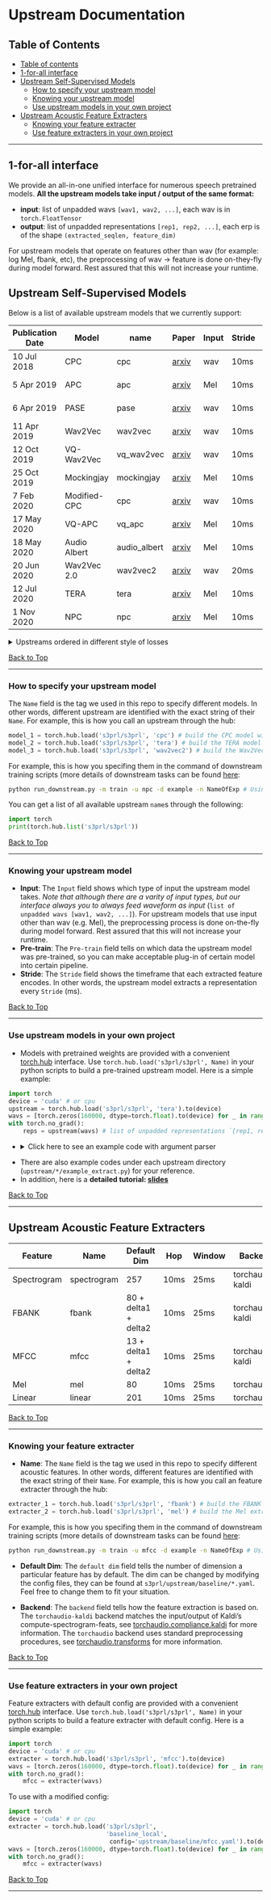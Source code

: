 # Upstream Documentation

Table of Contents
------------------------------------

<!--ts-->
   * [Table of contents](#table-of-contents)
   * [1-for-all interface](#1-for-all-interface)
   * [Upstream Self-Supervised Models](#upstream-self-supervised-models)
      * [How to specify your upstream model](#how-to-specify-your-upstream-model)
      * [Knowing your upstream model](#knowing-your-upstream-model)
      * [Use upstream models in your own project](#use-upstream-models-in-your-own-project)
   * [Upstream Acoustic Feature Extracters](#upstream-acoustic-feature-extracters)
      * [Knowing your feature extracter](#knowing-your-feature-extracter)
      * [Use feature extracters in your own project](#use-feature-extracters-in-your-own-project)
<!--te-->

------------------------------------

## 1-for-all interface
We provide an all-in-one unified interface for numerous speech pretrained models.
**All the upstream models take input / output of the same format:**
- **input**: list of unpadded wavs `[wav1, wav2, ...]`, each wav is in `torch.FloatTensor`
- **output**: list of unpadded representations `[rep1, rep2, ...]`, each erp is of the shape `(extracted_seqlen, feature_dim)`

For upstream models that operate on features other than wav (for example: log Mel, fbank, etc), the preprocessing of wav -> feature is done on-they-fly during model forward. Rest assured that this will not increase your runtime.

## Upstream Self-Supervised Models
Below is a list of available upstream models that we currently support: 

Publication Date | Model | name | Paper | Input | Stride | Pre-train | Ckpt | Repo 
|---|---|---|---|---|---|---|---|---
10 Jul 2018 | CPC | cpc | [arxiv](https://arxiv.org/abs/1807.03748) | wav | 10ms | [LibriLight-60k](https://github.com/facebookresearch/libri-light) | X | [FAIR](https://github.com/facebookresearch/CPC_audio)
5 Apr 2019 | APC | apc | [arxiv](https://arxiv.org/abs/1904.03240) | Mel | 10ms | [LibriSpeech-360](http://www.openslr.org/12) | O | [APC](https://github.com/Alexander-H-Liu/NPC)
6 Apr 2019 | PASE | pase | [arxiv](https://arxiv.org/abs/1904.03416) | wav | 10ms | [LibriSpeech-960](http://www.openslr.org/12) | X | [PASE](https://github.com/santi-pdp/pase)
11 Apr 2019 | Wav2Vec | wav2vec | [arxiv](https://arxiv.org/abs/1904.05862) | wav | 10ms | [LibriSpeech-960](http://www.openslr.org/12) | O | [Fairseq](https://github.com/pytorch/fairseq)
12 Oct 2019 | VQ-Wav2Vec | vq_wav2vec | [arxiv](https://arxiv.org/abs/1910.05453) | wav | 10ms | [LibriSpeech-960](http://www.openslr.org/12) | O | [Fairseq](https://github.com/pytorch/fairseq)
25 Oct 2019 | Mockingjay | mockingjay | [arxiv](https://arxiv.org/abs/1910.12638) | Mel | 10ms | [LibriSpeech-960](http://www.openslr.org/12) | O | [S3PRL](https://github.com/andi611/Self-Supervised-Speech-Pretraining-and-Representation-Learning)
7 Feb 2020 | Modified-CPC | cpc | [arxiv](https://arxiv.org/abs/2002.02848) | wav | 10ms | [LibriLight-60k](https://github.com/facebookresearch/libri-light) | O | [FAIR](https://github.com/facebookresearch/CPC_audio)
17 May 2020 | VQ-APC | vq_apc | [arxiv](https://arxiv.org/abs/2005.08392) | Mel | 10ms | [LibriSpeech-360](http://www.openslr.org/12) | O | [NPC](https://github.com/Alexander-H-Liu/NPC)
18 May 2020 | Audio Albert | audio_albert | [arxiv](https://arxiv.org/abs/2005.08575) | Mel | 10ms | [LibriSpeech-960](http://www.openslr.org/12) | X | [S3PRL](https://github.com/andi611/Self-Supervised-Speech-Pretraining-and-Representation-Learning)
20 Jun 2020 | Wav2Vec 2.0 | wav2vec2 | [arxiv](https://arxiv.org/abs/2006.11477) | wav | 20ms | [LibriSpeech-960](http://www.openslr.org/12) | O | [Fairseq](https://github.com/pytorch/fairseq)
12 Jul 2020 | TERA | tera | [arxiv](https://arxiv.org/abs/2007.06028) | Mel | 10ms | [LibriSpeech-960](http://www.openslr.org/12) | O | [S3PRL](https://github.com/andi611/Self-Supervised-Speech-Pretraining-and-Representation-Learning)
1 Nov 2020 | NPC | npc | [arxiv](https://arxiv.org/abs/2011.00406) | Mel | 10ms | [LibriSpeech-360](http://www.openslr.org/12) | O | [NPC](https://github.com/Alexander-H-Liu/NPC)

<details><summary>Upstreams ordered in different style of losses</summary><p>

* **Mockingjay**
    - Described in ["Mockingjay: Unsupervised Speech Representation Learning with Deep Bidirectional Transformer Encoders"](https://arxiv.org/abs/1910.12638)
    - *Transformer based, BERT-style masked reconstruction loss*
    - These papers used our implementations: [Adversarial Defense](https://arxiv.org/abs/2006.03214), [Understanding Self-attention](https://arxiv.org/abs/2006.03265)
    - Checkpoints are provided by this repo: [s3prl](https://github.com/s3prl/s3prl)
* **TERA**
    - Described in ["TERA: Self-Supervised Learning of Transformer Encoder Representation for Speech"](https://arxiv.org/abs/2007.06028)
    - *Transformer based, Advanced masked reconstruction loss*
    - Checkpoints are provided by this repo: [s3prl](https://github.com/s3prl/s3prl)
* **Audio ALBERT**
    - Described in ["Audio ALBERT: A Lite BERT for Self-supervised Learning of Audio Representation"](https://arxiv.org/abs/2005.08575)
    - *Transformer based, BERT-style masked reconstruction loss*
    - Checkpoints are provided by this repo: [s3prl](https://github.com/s3prl/s3prl)
* **CPC**
    - Described in ["Representation Learning with Contrastive Predictive Coding"](https://arxiv.org/abs/1807.03748)
    - *CNN based, InfoNCE contrastive loss*
    - Checkpoints are provided by this repo: [FAIR](https://github.com/facebookresearch/CPC_audio)
* **APC**
    - Described in ["An Unsupervised Autoregressive Model for Speech Representation Learning"](https://arxiv.org/abs/1904.03240)
    - *RNN based, unidirectional reconstruction loss*
    - Checkpoints are trained from this repo: [Alexander-H-Liu/NPC](https://github.com/Alexander-H-Liu/NPC)
* **VQ-APC**
    - Described in ["Vector-Quantized Autoregressive Predictive Coding"](https://arxiv.org/abs/2005.08392)
    - *RNN based, unidirectional reconstruction loss + vector quantization*
    - Checkpoints are trained from this repo: [Alexander-H-Liu/NPC](https://github.com/Alexander-H-Liu/NPC)
* **NPC**
    - Described in ["Non-Autoregressive Predictive Coding for Learning Speech Representations from Local Dependencies"](https://arxiv.org/abs/2011.00406)
    - *CNN based, reconstruction loss with Masked Convolution Blocks*
    - Checkpoints are trained from this repo: [Alexander-H-Liu/NPC](https://github.com/Alexander-H-Liu/NPC)
* **wav2vec**
    - Described in ["wav2vec: Unsupervised Pre-training for Speech Recognition"](https://arxiv.org/abs/1904.05862)
    - *CNN based, InfoNCE contrastive loss*
    - Checkpoints are provided by this repo: [fairseq](https://github.com/pytorch/fairseq/blob/master/examples/wav2vec/README.md)
* **vq-wav2vec**
    - Described in ["vq-wav2vec: Self-Supervised Learning of Discrete Speech Representations"](https://arxiv.org/abs/1910.05453)
    - *CNN based, InfoNCE contrastive loss*
    - Checkpoints are provided by this repo: [fairseq](https://github.com/pytorch/fairseq/blob/master/examples/wav2vec/README.md)
* **wav2vec 2.0**
    - Described in ["wav2vec 2.0: A Framework for Self-Supervised Learning of Speech Representations"](https://arxiv.org/abs/2006.11477)
    - *CNN+Transformer based, InfoNCE contrastive loss + vector quantization + BERT-style masking*
    - Checkpoints are provided by this repo: [fairseq](https://github.com/pytorch/fairseq/blob/master/examples/wav2vec/README.md)
</p></details>

[Back to Top](#table-of-contents)

------------------------------------

### How to specify your upstream model
The `Name` field is the tag we used in this repo to specify different models. In other words, different upstream are identified with the exact string of their `Name`. For example, this is how you call an upstream through the hub:
```python
model_1 = torch.hub.load('s3prl/s3prl', 'cpc') # build the CPC model with pre-trained weights
model_2 = torch.hub.load('s3prl/s3prl', 'tera') # build the TERA model with pre-trained weights
model_3 = torch.hub.load('s3prl/s3prl', 'wav2vec2') # build the Wav2Vec 2.0 model with pre-trained weights
```
For example, this is how you specifing them in the command of downstream training scripts (more details of downstream tasks can be found [here](https://github.com/s3prl/s3prl/tree/master/downstream#downstream-tasks):
```bash
python run_downstream.py -m train -u npc -d example -n NameOfExp # Using the NPC model with pre-trained weights on downstream tasks
```
You can get a list of all available upstream `name`s through the following:
```python
import torch
print(torch.hub.list('s3prl/s3prl'))
```

[Back to Top](#table-of-contents)

------------------------------------

### Knowing your upstream model
* **Input**: The `Input` field shows which type of input the upstream model takes. *Note that although there are a varity of input types, but our interface always you to always feed waveform  as input* (`list of unpadded wavs [wav1, wav2, ...]`). For upstream models that use input other than wav (e.g. Mel), the preprocessing process is done on-the-fly during model forward. Rest assured that this will not increase your runtime.
* **Pre-train**: The `Pre-train` field tells on which data the upstream model was pre-trained, so you can make acceptable plug-in of certain model into certain pipeline.
* **Stride**: The `Stride` field shows the timeframe that each extracted feature encodes. In other words, the upstream model extracts a representation every `Stride` (ms).

[Back to Top](#table-of-contents)

------------------------------------

### Use upstream models in your own project
* Models with pretrained weights are provided with a convenient [torch.hub](https://pytorch.org/docs/stable/hub.html) interface.
Use `torch.hub.load('s3prl/s3prl', Name)` in your python scripts to build a pre-trained upstream model. Here is a simple example:
```python
import torch
device = 'cuda' # or cpu
upstream = torch.hub.load('s3prl/s3prl', 'tera').to(device)
wavs = [torch.zeros(160000, dtype=torch.float).to(device) for _ in range(16)] # list of unpadded wavs `[wav1, wav2, ...]`, each wav is in `torch.FloatTensor`
with torch.no_grad():
    reps = upstream(wavs) # list of unpadded representations `[rep1, rep2, ...]`, each erp is of the shape `(extracted_seqlen, feature_dim)`
```

* <details><summary>Click here to see an example code with argument parser</summary><p>

    ```python
    import torch
    import argparse

    parser = argparse.ArgumentParser(description='Minimum arguments for the pretrained upstream')
    parser.add_argument(
        '--upstream',
        help='Specify the upstream variant according to torch.hub.list'
    )
    parser.add_argument(
        '--upstream_feature_selection',
        help=f'Specify the layer to be extracted as the representation according to torch.hub.help'
    )
    parser.add_argument(
        '--upstream_refresh',
        action='store_true',
        help='Re-download cached ckpts for on-the-fly upstream variants'
    )
    parser.add_argument(
        '--upstream_ckpt',
        metavar='{PATH,URL,GOOGLE_DRIVE_ID}',
        help='Only set when the specified upstream has \'ckpt\' as an argument in torch.hub.help'
    )
    parser.add_argument(
        '--upstream_trainable', action='store_true',
        help='To fine-tune the whole upstream model'
    )
    args = parser.parse_args()

    device = 'cuda' # or cpu
    upstream = torch.hub.load(
        's3prl/s3prl',
        args.upstream,
        feature_selection = args.upstream_feature_selection,
        refresh = args.upstream_refresh,
        ckpt = args.upstream_ckpt,
    ).to(device)
    ```
</p></details>

* There are also example codes under each upstream directory (`upstream/*/example_extract.py`) for your reference. 
* In addition, here is a **detailed tutorial: [slides](https://docs.google.com/presentation/d/1n2Twz8YEmX67k6Vs_9aIzR6arVacnWzEFZNxBl-jsKU/edit?usp=sharing)**

[Back to Top](#table-of-contents)

------------------------------------

## Upstream Acoustic Feature Extracters
| Feature | Name | Default Dim | Hop | Window | Backend |
| -------- | -------- | -------- | -------- | -------- | -------- |
| Spectrogram | spectrogram | 257 | 10ms | 25ms | torchaudio-kaldi |
| FBANK | fbank | 80 + delta1 + delta2 | 10ms | 25ms | torchaudio-kaldi |
| MFCC | mfcc | 13 + delta1 + delta2 | 10ms | 25ms | torchaudio-kaldi |
| Mel | mel | 80 | 10ms | 25ms | torchaudio |
| Linear | linear | 201 | 10ms | 25ms | torchaudio |

[Back to Top](#table-of-contents)

------------------------------------

### Knowing your feature extracter
* **Name**: The `Name` field is the tag we used in this repo to specify different acoustic features. In other words, different features are identified with the exact string of their `Name`. For example, this is how you call an feature extracter through the hub:
```python
extracter_1 = torch.hub.load('s3prl/s3prl', 'fbank') # build the FBANK extractor with default config
extracter_2 = torch.hub.load('s3prl/s3prl', 'mel') # build the Mel extractor with default config
```
For example, this is how you specifing them in the command of downstream training scripts (more details of downstream tasks can be found [here](https://github.com/s3prl/s3prl/tree/master/downstream#downstream-tasks):
```bash
python run_downstream.py -m train -u mfcc -d example -n NameOfExp # Using the MFCC extracter with default configs on downstream tasks
```

* **Default Dim**: The `default dim` field tells the number of dimension a particular feature has by default. The dim can be changed by modifying the config files, they can be found at `s3prl/upstream/baseline/*.yaml`. Feel free to change them to fit your situation.

* **Backend**: The `backend` field tells how the feature extraction is based on. The `torchaudio-kaldi` backend matches the input/output of Kaldi’s compute-spectrogram-feats, see [torchaudio.compliance.kaldi](https://pytorch.org/audio/stable/compliance.kaldi.html) for more information. The `torchaudio` backend uses standard preprocessing procedures, see [torchaudio.transforms](https://pytorch.org/audio/stable/transforms.html) for more information.

[Back to Top](#table-of-contents)

------------------------------------

### Use feature extracters in your own project
Feature extracters with default config are provided with a convenient [torch.hub](https://pytorch.org/docs/stable/hub.html) interface.
Use `torch.hub.load('s3prl/s3prl', Name)` in your python scripts to build a feature extracter with default config. Here is a simple example:
```python
import torch
device = 'cuda' # or cpu
extracter = torch.hub.load('s3prl/s3prl', 'mfcc').to(device)
wavs = [torch.zeros(160000, dtype=torch.float).to(device) for _ in range(16)]
with torch.no_grad():
    mfcc = extracter(wavs)
```

To use with a modified config:
```python
import torch
device = 'cuda' # or cpu
extracter = torch.hub.load('s3prl/s3prl',
                           'baseline_local',
                            config='upstream/baseline/mfcc.yaml').to(device)
wavs = [torch.zeros(160000, dtype=torch.float).to(device) for _ in range(16)]
with torch.no_grad():
    mfcc = extracter(wavs)
```

[Back to Top](#table-of-contents)

------------------------------------
